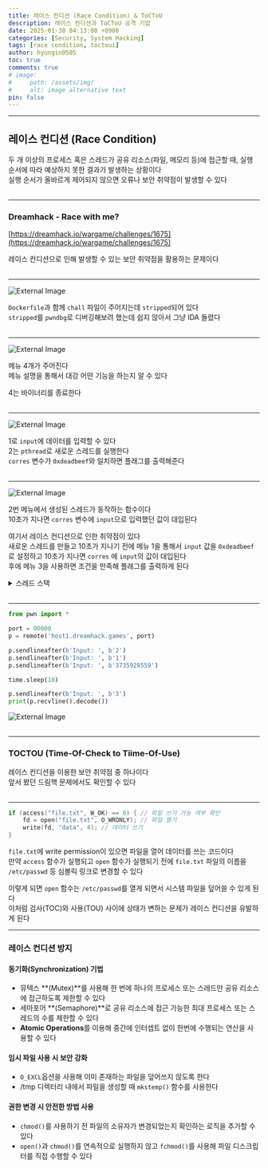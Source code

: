 ```yaml
---
title: 레이스 컨디션 (Race Condition) & ToCToU
description: 레이스 컨디션과 ToCToU 공격 기밥
date: 2025-01-30 04:13:00 +0900
categories: [Security, System Hacking]
tags: [race condition, toctoui]
author: hyungin0505
toc: true
comments: true
# image:
#     path: /assets/img/
#     alt: image alternative text
pin: false
---
```


---

## 레이스 컨디션 (Race Condition)

두 개 이상의 프로세스 혹은 스레드가 공유 리소스(파일, 메모리 등)에 접근할 때, 실행 순서에 따라 예상하지 못한 결과가 발생하는 상황이다  
실행 순서가 올바르게 제어되지 않으면 오류나 보안 취약점이 발생할 수 있다  
<br>

---

### Dreamhack - Race with me?

[https://dreamhack.io/wargame/challenges/1675](https://dreamhack.io/wargame/challenges/1675)

레이스 컨디션으로 인해 발생할 수 있는 보안 취약점을 활용하는 문제이다  
<br>

---

![External Image](https://img1.daumcdn.net/thumb/R1280x0/?scode=mtistory2&fname=https%3A%2F%2Fblog.kakaocdn.net%2Fdn%2FEJIYq%2FbtsL1CsCgYL%2FpBHQ7eiIZCUp2PjgSzxAMk%2Fimg.png)

`Dockerfile`과 함께 `chall` 파일이 주어지는데 `stripped`되어 있다  
`stripped`를 `pwndbg`로 디버깅해보려 했는데 쉽지 않아서 그냥 IDA 돌렸다  
<br>

---

![External Image](https://img1.daumcdn.net/thumb/R1280x0/?scode=mtistory2&fname=https%3A%2F%2Fblog.kakaocdn.net%2Fdn%2FbpaOVd%2FbtsL23wa2WW%2FGwRxtrs4AqNKu5fe9Kfsok%2Fimg.png)

메뉴 4개가 주어진다  
메뉴 설명을 통해서 대강 어떤 기능을 하는지 알 수 있다  

4는 바이너리를 종료한다  
<br>

---

![External Image](https://img1.daumcdn.net/thumb/R1280x0/?scode=mtistory2&fname=https%3A%2F%2Fblog.kakaocdn.net%2Fdn%2FbTACVv%2FbtsL1GI0Zpu%2FsAznHAYmIOuMnjinPbllJK%2Fimg.png)

1로 `input`에 데이터를 입력할 수 있다  
2는 `pthread`로 새로운 스레드를 실행한다  
`corres` 변수가 `0xdeadbeef`와 일치하면 플래그를 출력해준다  
<br>

---

![External Image](https://img1.daumcdn.net/thumb/R1280x0/?scode=mtistory2&fname=https%3A%2F%2Fblog.kakaocdn.net%2Fdn%2FlXAAl%2FbtsL2IeLprn%2FPQGnoMwGVytTyUxsRQiwik%2Fimg.png)

2번 메뉴에서 생성된 스레드가 동작하는 함수이다  
10초가 지나면 `corres` 변수에 `input`으로 입력했던 값이 대입된다  

여기서 레이스 컨디션으로 인한 취약점이 있다  
새로운 스레드를 만들고 10초가 지나기 전에 메뉴 1을 통해서 `input` 값을 `0xdeadbeef`로 설정하고 10초가 지나면 `corres` 에 `input`의 값이 대입된다  
후에 메뉴 3을 사용하면 조건을 만족해 플래그를 출력하게 된다

<details markdown="1">
<summary>스레드 스택</summary>

스레드는 독립적인 스택을 사용하기 때문에 스레드를 생성하기 전에 메뉴 1로 `input` 값을 설정해도 새로운 스레드에서는 `input` 값이 `NULL`이다

때문에 새로운 스레드를 생성한 후에 메뉴 1로 `input` 값을 설정해준 것이다  
</details>
<br>

---

```python
from pwn import *

port = 00000
p = remote('host1.dreamhack.games', port)

p.sendlineafter(b'Input: ', b'2')
p.sendlineafter(b'Input: ', b'1')
p.sendlineafter(b'Input: ', b'3735928559')

time.sleep(10)

p.sendlineafter(b'Input: ', b'3')
print(p.recvline().decode())
```

![External Image](https://img1.daumcdn.net/thumb/R1280x0/?scode=mtistory2&fname=https%3A%2F%2Fblog.kakaocdn.net%2Fdn%2FpbX29%2FbtsL1igRi5B%2FtkpiiKZz7iQF8ntSzhUjs1%2Fimg.png)  
<br>

---

### TOCTOU (Time-Of-Check to Tiime-Of-Use)

레이스 컨디션을 이용한 보안 취약점 중 하나이다  
앞서 봤던 드림핵 문제에서도 확인할 수 있다  
<br>

---

```c
if (access("file.txt", W_OK) == 0) { // 파일 쓰기 가능 여부 확인
	fd = open("file.txt", O_WRONLY); // 파일 열기
	write(fd, "data", 4); // 데이터 쓰기
}
```

`file.txt`에 write permission이 있으면 파일을 열어 데이터를 쓰는 코드이다  
만약 `access` 함수가 실행되고 `open` 함수가 실행되기 전에 `file.txt` 파일의 이름을 `/etc/passwd` 등 심볼릭 링크로 변경할 수 있다

이렇게 되면 `open` 함수는 `/etc/passwd`를 열게 되면서 시스템 파일을 덮어쓸 수 있게 된다  
이처럼 검사(TOC)와 사용(TOU) 사이에 상태가 변하는 문제가 레이스 컨디션을 유발하게 된다

---

### 레이스 컨디션 방지

#### 동기화(Synchronization) 기법

-   뮤텍스 **(Mutex)**를 사용해 한 번에 하나의 프로세스 또는 스레드만 공유 리소스에 접근하도록 제한할 수 있다
-   세마포어 **(Semaphore)**로 공유 리소스에 접근 가능한 최대 프로세스 또는 스레드의 수를 제한할 수 있다
-   **Atomic Operations**를 이용해 중간에 인터셉트 없이 한번에 수행되는 연산을 사용할 수 있다

#### 임시 파일 사용 시 보안 강화

-   `O_EXCL`옵션을 사용해 이미 존재하는 파일을 덮어쓰지 않도록 한다
-   /tmp 디렉터리 내에서 파일을 생성할 때 `mkstemp()` 함수를 사용한다

#### 권한 변경 시 안전한 방법 사용

-   `chmod()`를 사용하기 전 파일의 소유자가 변경되었는지 확인하는 로직을 추가할 수 있다
-   `open()`과 `chmod()`를 연속적으로 실행하지 않고 `fchmod()`를 사용해 파일 디스크립터를 직접 수행할 수 있다